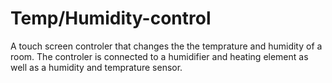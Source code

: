# Temp/Humidity-control
A touch screen controler that changes the the temprature and humidity of a room. The controler is connected to a humidifier and heating element as well as a humidity and temprature sensor.
